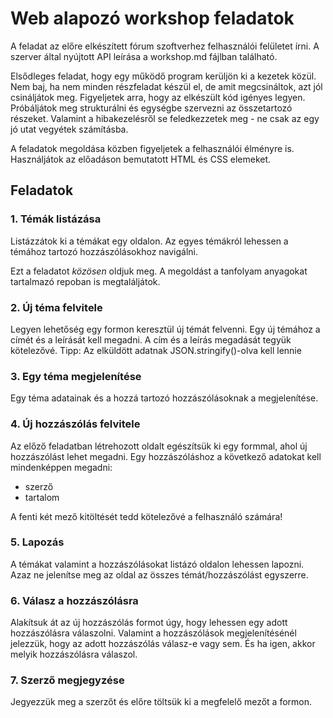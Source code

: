 # Web alapozó workshop feladatok

A feladat az előre elkészített fórum szoftverhez felhasználói felületet írni. A
szerver által nyújtott API leírása a workshop.md fájlban található.

Elsődleges feladat, hogy egy működő program kerüljön ki a kezetek közül. Nem
baj, ha nem minden részfeladat készül el, de amit megcsináltok, azt jól
csináljátok meg. Figyeljetek arra, hogy az elkészült kód igényes legyen.
Próbáljátok meg strukturálni és egységbe szervezni az összetartozó részeket.
Valamint a hibakezelésről se feledkezzetek meg - ne csak az egy jó utat vegyétek
számításba.

A feladatok megoldása közben figyeljetek a felhasználói élményre is.
Használjátok az előadáson bemutatott HTML és CSS elemeket.

## Feladatok

### 1. Témák listázása

Listázzátok ki a témákat egy oldalon. Az egyes témákról lehessen a témához
tartozó hozzászólásokhoz navigálni.

Ezt a feladatot _közösen_ oldjuk meg. A megoldást a tanfolyam anyagokat tartalmazó
repoban is megtaláljátok.

### 2. Új téma felvitele

Legyen lehetőség egy formon keresztül új témát felvenni. Egy új témához a címét
és a leírását kell megadni. A cím és a leírás megadását tegyük kötelezővé.
Tipp: Az elküldött adatnak JSON.stringify()-olva kell lennie

### 3. Egy téma megjelenítése

Egy téma adatainak és a hozzá tartozó hozzászólásoknak a megjelenítése.

### 4. Új hozzászólás felvitele

Az előző feladatban létrehozott oldalt egészítsük ki egy formmal, ahol új
hozzászólást lehet megadni. Egy hozzászóláshoz a következő adatokat kell
mindenképpen megadni:

* szerző
* tartalom

A fenti két mező kitöltését tedd kötelezővé a felhasználó számára!

### 5. Lapozás

A témákat valamint a hozzászólásokat listázó oldalon lehessen lapozni. Azaz ne
jelenítse meg az oldal az összes témát/hozzászólást egyszerre.

### 6. Válasz a hozzászólásra

Alakítsuk át az új hozzászólás formot úgy, hogy lehessen egy adott hozzászólásra
válaszolni. Valamint a hozzászólások megjelenítésénél jelezzük, hogy az adott
hozzászólás válasz-e vagy sem. És ha igen, akkor melyik hozzászólásra válaszol.

### 7. Szerző megjegyzése

Jegyezzük meg a szerzőt és előre töltsük ki a megfelelő mezőt a formon.


